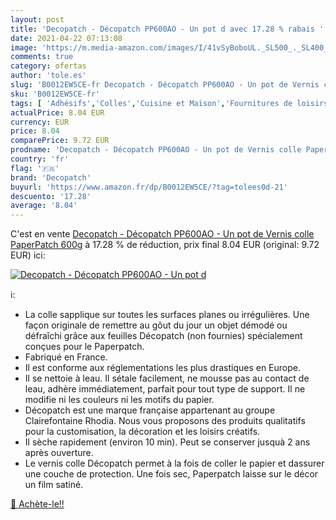 ```yaml
---
layout: post
title: 'Decopatch - Décopatch PP600AO - Un pot d avec 17.28 % rabais '
date: 2021-04-22 07:13:08
image: 'https://m.media-amazon.com/images/I/41vSyBoboUL._SL500_._SL400_.jpg'
comments: true
category: ofertas
author: 'tole.es'
slug: 'B0012EW5CE-fr Decopatch - Décopatch PP600AO - Un pot de Vernis colle...'
sku: 'B0012EW5CE-fr'
tags: [ 'Adhésifs','Colles','Cuisine et Maison','Fournitures de loisirs créatifs','Loisirs Créatifs','decopatch', ]
actualPrice: 8.04 EUR
currency: EUR
price: 8.04
comparePrice: 9.72 EUR
prodname: 'Decopatch - Décopatch PP600AO - Un pot de Vernis colle PaperPatch 600g'
country: 'fr'
flag: '🇫🇷'
brand: 'Decopatch'
buyurl: 'https://www.amazon.fr/dp/B0012EW5CE/?tag=tolees0d-21'
descuento: '17.28'
average: '8.04'
---
```


C'est en vente [Decopatch - Décopatch PP600AO - Un pot de Vernis colle PaperPatch 600g](https://www.amazon.fr/dp/B0012EW5CE/?tag=tolees0d-21)  à  17.28 % de réduction, prix final  8.04 EUR (original: 9.72 EUR) ici:

[![Decopatch - Décopatch PP600AO - Un pot d](https://m.media-amazon.com/images/I/41vSyBoboUL._SL500_._SL400_.jpg)](https://www.amazon.fr/dp/B0012EW5CE/?tag=tolees0d-21)

ℹ️:

- La colle sapplique sur toutes les surfaces planes ou irrégulières. Une façon originale de remettre au gôut du jour un objet démodé ou défraîchi grâce aux feuilles Décopatch (non fournies) spécialement conçues pour le Paperpatch.
- Fabriqué en France.
- Il est conforme aux réglementations les plus drastiques en Europe.
- Il se nettoie à leau. Il sétale facilement, ne mousse pas au contact de leau, adhère immédiatement, parfait pour tout type de support. Il ne modifie ni les couleurs ni les motifs du papier.
- Décopatch est une marque française appartenant au groupe Clairefontaine Rhodia. Nous vous proposons des produits qualitatifs pour la customisation, la décoration et les loisirs créatifs.
- Il sèche rapidement (environ 10 min). Peut se conserver jusquà 2 ans après ouverture.
- Le vernis colle Décopatch permet à la fois de coller le papier et dassurer une couche de protection. Une fois sec, Paperpatch laisse sur le décor un film satiné.

[🛒 Achète-le!!](https://www.amazon.fr/dp/B0012EW5CE/?tag=tolees0d-21)
